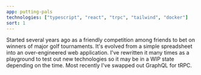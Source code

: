 ```yaml
---
app: putting-pals
technologies: ["typescript", "react", "trpc", "tailwind", "docker"]
sort: 1
---
```


Started several years ago as a friendly competition among friends to bet on winners of major golf tournaments. It's evolved from a simple spreadsheet into an over-engineered web application. I've rewritten it many times as a playground to test out new technologies so it may be in a WIP state depending on the time. Most recently I've swapped out GraphQL for tRPC.
